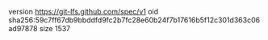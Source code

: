 version https://git-lfs.github.com/spec/v1
oid sha256:59c7ff67db9bbddfd9fc2b7fc28e60b24f7b17616b5f12c301d363c06ad97878
size 1537
